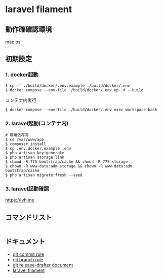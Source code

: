 # laravel filament

## 動作確確認環境
mac os

## 初期設定
### 1. docker起動
```shell
$ cp -f ./build/docker/.env.example ./build/docker/.env
$ docker compose --env-file ./build/docker/.env up -d --build
```
コンテナ内実行
```shell
$ docker compose --env-file ./build/docker/.env exec workspace bash
```

### 2. laravel起動(コンテナ内)
```shell
# 環境依存有
$ cd /var/www/app
$ composer install
$ cp .env.docker.example .env
$ php artisan key:generate
$ php artisan storage:link
$ chmod -R 775 bootstrap/cache && chmod -R 775 storage
$ chown -R www-data:adm storage && chown -R www-data:adm bootstrap/cache
$ php artisan migrate:fresh --seed
```

### 3. laravel起動確認
https://lvh.me

## コマンドリスト
```shell
```

## ドキュメント
- [git commit rule](./docs/markdown/git/commit.md)
- [git branch rule](./docs/markdown/git/branch.md)
- [git release-drafter document](./docs/markdown/git/release-drafter.md)
- [laravel filament](./docs/markdown/laravel/filament/index.md)
